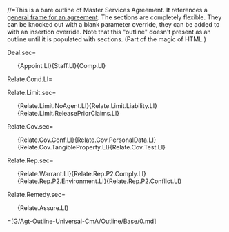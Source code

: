 //=This is a bare outline of Master Services Agreement.  It references a <a href="index.php?action=doc&file=G/Agt-Form-CmA/US/0.md">general frame for an agreement</a>.  The sections are completely flexible.  They can be knocked out with a blank parameter override, they can be added to with an insertion override.  Note that this "outline" doesn't present as an outline until it is populated with sections.  (Part of the magic of HTML.)

Deal.sec=<ol>{Appoint.LI}{Staff.LI}{Comp.LI}</ol>


Relate.Cond.LI=</i>

Relate.Limit.sec=<ol>{Relate.Limit.NoAgent.LI}{Relate.Limit.Liability.LI}{Relate.Limit.ReleasePriorClaims.LI}</ol>

Relate.Cov.sec=<ol>{Relate.Cov.Conf.LI}{Relate.Cov.PersonalData.LI}{Relate.Cov.TangibleProperty.LI}{Relate.Cov.Test.LI}</ol>

Relate.Rep.sec=<ol>{Relate.Warrant.LI}{Relate.Rep.P2.Comply.LI}{Relate.Rep.P2.Environment.LI}{Relate.Rep.P2.Conflict.LI}</ol>

Relate.Remedy.sec=<ol>{Relate.Assure.LI}</ol>

=[G/Agt-Outline-Universal-CmA/Outline/Base/0.md]